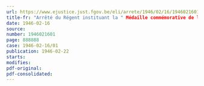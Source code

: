 ```yaml
---
url: https://www.ejustice.just.fgov.be/eli/arrete/1946/02/16/1946021601/justel
title-fr: "Arrêté du Régent instituant la " Médaille commémorative de la Guerre 1940-1945 ""
date: 1946-02-16
source:
number: 1946021601
page: 888888
case: 1946-02-16/01
publication: 1946-02-22
starts:
modifies:
pdf-original:
pdf-consolidated:
---
```



